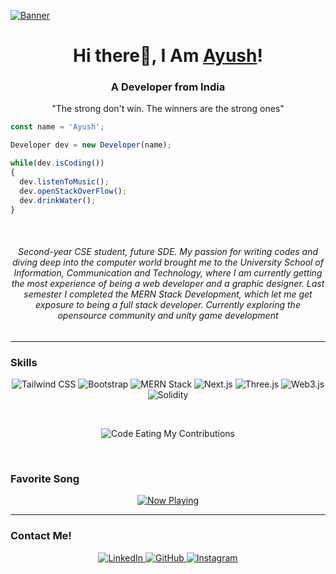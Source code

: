 [![Banner](https://lh3.googleusercontent.com/fife/APg5EOZTXTyVbQM7TlzPtAdczVdblyLMcsOXmw_FLieWocC7bRaulbpjDORR-zDvofTrIVYNfxYTfpn13vnlMRIGk-VV38fQEg66_sLIKsMxOuUEdQSiJNvcl8-nugUYd2-sErXSFlv2bQL8bQeaK63K1LrBXych0L_IyzX_vQlOEWqCGFF-5DWMDdTL3r877S0mRZHnYaK9XtBQtB9D0jeNfdakD-Ay58WHHQZRr7BrPquZtmejB-m6TP8kE_rCkX5snUsV694x0sTN4vLVX_knQVZgx-BM_yyg2Goookl3kIZhdNSNpjbQEzrZqRpPiFSEhjmRdwbLaPItpSEmWsVSErOix1YaOw47CE9hdnLBOvXtcdIa40EIKfso3p0ASzh2kWGPYJ23QtMgwKwZYKjkKrYrVmaF1ts8amktxfbsFpzzxP7glH6ys3liq0-ZSLOO1GeKjgeKO_AjtXvDXYHDLIuORbvd1M5J4kZ8YcGwnoKvR4HsjV6Pl9sQNf7AAGiywwKHX0LDcbwS9lLxZ6RZVSIJMqcE2zN_QMWdU0QUd79GpPY-kJKQ_Se4FMmKv3E0hvIHh0KWuyH20i2j5CEFLEQ7DCuwsFPyZmJLZAQ5lgZjGn0N5FLVpx49P65MPcFEbwiP57HVbT3IrHqL4V32ii82mEkGFrlWb7W0E9wR-F5aXTyIJ9FH0dJVGGXQKev9TN0d9SOLUumqBKaF-_EUeUTAzgxMD-T86i80wiEGKy7VRq1xp9pnNPSArUt-QE02xRRVG-E2VmCVB1y4DdUAQVyNiqgCgHQ3WmEx2cRQqGz5MoU2p_zF9vJrKcuFDzrG0uQ5o7oeY_ECnoNhG9YTbLdrNq4Fx52ShM4Y6wzpDElJIE1BmcFmHv2zPpHpqeVlZYVmQKpcdN2-tS2mIPiQhxXWH7jawUR5ePk94r4EYNnx8OKUDtGs5ikZXEAkNqMNkANx5JXbzA8wVQlv5bfs-qUlOaYeEIJlQrXizwJ867mBQsGQxqj8u9n7MXc082A_InGoI1mHgDRMxLjUc3gOxDZRsZ12lOkfKik4PsUMsTmB05yoOfo80g4EmI9PD06j0blTqU8tGJTxb3AorhgHoBDxqxGdhQe8UHg_bRdf6McYPuUcSYdgsV7z6bwORA3uAPrSxSZ3vQwL0zHFHme6UTrHIk5N4UVdhTUnY4Q9hY_ILKHLwKqowlWHzVBbetAw5HBdgT9wjF_YPJND64dDG2SjE25-dsdDV_qPhSlIOrchOSgmZEsT3qDC5sFNLraSFdu-qh-NFGItUSxCnOgIghIQu7W0MVLhuJUlaNs-ck4r9-jQAP6x1EWQlgzIRtNL4XKcRPBXBW3W4CuClL60fttm-0Qr0wbm4UcrnR0gVYINK4ku3OUVc_noZS07imGTuXiGV-EZZB6MzDq-ILW8jINkoyvzxbv8QMqoH4V-KaiUyjt4_kC19PNLh-P-xA0br-UJ8vyV0zPnR1etunKCqzMB-DDqf0Z3ZMRceEETSB9mtfvyvkjdck2L1g8Gr2D8nnui1Sjx9a8e6L7oY1nXZ738viNvpC_nRY1pqmUqec0=w1920-h955)](https://www.linkedin.com/in/ayush-baliyan/)
<h1 align="center">Hi there👋, I Am <a href="https://ayush-baliyan-19.github.io/Portfolio">Ayush</a>!</h1>
<h3 align="center">A Developer from India</h3>
<p align="center">"The strong don't win. The winners are the strong ones"</p>

```js
const name = 'Ayush';

Developer dev = new Developer(name);

while(dev.isCoding())
{
  dev.listenToMusic();
  dev.openStackOverFlow();
  dev.drinkWater();
}
```
<br>
<h6 align="center" color="white" width="40%">Second-year CSE student, future SDE. My passion for writing codes and diving deep into the computer world brought me to the University School of Information, Communication and Technology, where I am currently getting the most experience of being a web developer and a graphic designer. Last semester I completed the MERN Stack Development, which let me get exposure to being a full stack developer. Currently exploring the opensource community and unity game development</h6>
<!-- <hr>
<h3>My Stats On GitHub!</h3>
<p align="center">
<img width="48%"
   src="https://github-readme-stats.vercel.app/api?username=ayush-baliyan-19&show_icons=true&theme=tokyonight" 
/> -->
</p>
<hr>
<h3>Skills</h3>
<p align="center">
  <img src="https://img.shields.io/badge/TailwindCSS-38B2AC?style=flat-square&logo=tailwind-css&logoColor=white" alt="Tailwind CSS" />
  <img src="https://img.shields.io/badge/Bootstrap-7952B3?style=flat-square&logo=bootstrap&logoColor=white" alt="Bootstrap" />
  <img src="https://img.shields.io/badge/MERN Stack-61DAFB?style=flat-square&logo=react&logoColor=white" alt="MERN Stack" />
  <img src="https://img.shields.io/badge/Next.js-000000?style=flat-square&logo=next.js&logoColor=white" alt="Next.js" />
  <img src="https://img.shields.io/badge/Three.js-000000?style=flat-square&logo=three.js&logoColor=white" alt="Three.js" />
  <img src="https://img.shields.io/badge/Web3.js-F16822?style=flat-square&logo=ethereum&logoColor=white" alt="Web3.js" />
  <img src="https://img.shields.io/badge/Solidity-363636?style=flat-square&logo=ethereum&logoColor=white" alt="Solidity" />
</p>
<br>
<p align="center">
  <img src="https://github.com/your-username/your-repository-name/raw/master/contributions.gif" alt="Code Eating My Contributions" />
</p>
<br>
<h3>Favorite Song</h3>
<p align="center">
  <a href="https://open.spotify.com/track/xxxxxxxxxxxxxxx"> <!-- Replace with your Spotify song link -->
    <img src="https://novatorem-two-sigma.vercel.app/api/spotify" alt="Now Playing" />
  </a>
</p>
<hr>
<h3>Contact Me!</h3>
<p align="center">
  <a href="https://www.linkedin.com/in/ayush-baliyan">
    <img src="https://img.shields.io/badge/LinkedIn-blue?logo=linkedin&logoColor=white&style=for-the-badge" alt="LinkedIn" />
  </a>
  <a href="https://github.com/Ayush-Baliyan-19">
    <img src="https://img.shields.io/badge/Github-white?logo=github&logoColor=black&style=for-the-badge" alt="GitHub" />
  </a>
  <a href="https://www.instagram.com/ayush__baliyan">
    <img src="https://img.shields.io/badge/Instagram-E4405F?style=for-the-badge&logo=instagram&logoColor=white" alt="Instagram" />
  </a>
</p>

